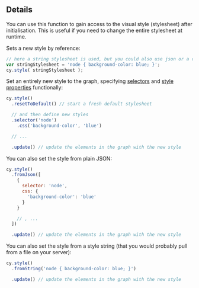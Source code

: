 ## Details

You can use this function to gain access to the visual style (stylesheet) after initialisation.  This is useful if you need to change the entire stylesheet at runtime.

Sets a new style by reference:

```js
// here a string stylesheet is used, but you could also use json or a cytoscape.Stylesheet object
var stringStylesheet = 'node { background-color: blue; }';
cy.style( stringStylesheet );
```

Set an entirely new style to the graph, specifying [selectors](#selectors) and [style properties](#style) functionally:

```js
cy.style()
  .resetToDefault() // start a fresh default stylesheet

  // and then define new styles
  .selector('node')
  	.css('background-color', 'blue')

  // ...

  .update() // update the elements in the graph with the new style
```

You can also set the style from plain JSON:

```js
cy.style()
  .fromJson([
    {
      selector: 'node',
      css: {
        'background-color': 'blue'
      }
    }

    // , ...
  ])

  .update() // update the elements in the graph with the new style
  ```

You can also set the style from a style string (that you would probably pull from a file on your server):

```js
cy.style()
  .fromString('node { background-color: blue; }')

  .update() // update the elements in the graph with the new style
  ```